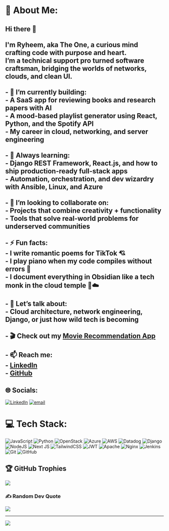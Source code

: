 # 💫 About Me:
## Hi there 👋<br><br>I'm **Ryheem**, aka **The One**, a curious mind crafting code with purpose and heart.  <br>I’m a **technical support pro turned software craftsman**, bridging the worlds of networks, clouds, and clean UI.<br><br>- 🔭 I’m currently building:<br>  - A **SaaS app** for reviewing books and research papers with AI  <br>  - A mood-based **playlist generator** using React, Python, and the Spotify API  <br>  - My **career in cloud, networking, and server engineering**<br><br>- 🌱 Always learning:<br>  - **Django REST Framework**, **React.js**, and how to **ship production-ready full-stack apps**  <br>  - Automation, orchestration, and dev wizardry with **Ansible, Linux, and Azure**<br><br>- 👯 I’m looking to collaborate on:<br>  - Projects that combine creativity + functionality  <br>  - Tools that solve real-world problems for underserved communities<br><br>- ⚡ Fun facts:<br>  - I write romantic poems for TikTok 💘  <br>  - I play piano when my code compiles without errors 🎹  <br>  - I document everything in Obsidian like a tech monk in the cloud temple 📜☁️<br><br>- 💬 Let’s talk about:<br>  - Cloud architecture, network engineering, Django, or just how wild tech is becoming  <br><br>- 🎬 Check out my [Movie Recommendation App](https://ryheembon.github.io/Movie-Recommender-Application/)<br><br>- 📫 Reach me:<br>  - [LinkedIn](https://www.linkedin.com/in/ryheem-bonaparte/)<br>  - [GitHub](https://github.com/Ryheembon)<br>


## 🌐 Socials:
[![LinkedIn](https://img.shields.io/badge/LinkedIn-%230077B5.svg?logo=linkedin&logoColor=white)](https://linkedin.com/in/www.linkedin.com/in/ryheem-bonaparte) [![email](https://img.shields.io/badge/Email-D14836?logo=gmail&logoColor=white)](mailto:ryheembon@gmail.com) 

# 💻 Tech Stack:
![JavaScript](https://img.shields.io/badge/javascript-%23323330.svg?style=for-the-badge&logo=javascript&logoColor=%23F7DF1E) ![Python](https://img.shields.io/badge/python-3670A0?style=for-the-badge&logo=python&logoColor=ffdd54) ![OpenStack](https://img.shields.io/badge/Openstack-%23f01742.svg?style=for-the-badge&logo=openstack&logoColor=white) ![Azure](https://img.shields.io/badge/azure-%230072C6.svg?style=for-the-badge&logo=microsoftazure&logoColor=white) ![AWS](https://img.shields.io/badge/AWS-%23FF9900.svg?style=for-the-badge&logo=amazon-aws&logoColor=white) ![Datadog](https://img.shields.io/badge/datadog-%23632CA6.svg?style=for-the-badge&logo=datadog&logoColor=white) ![Django](https://img.shields.io/badge/django-%23092E20.svg?style=for-the-badge&logo=django&logoColor=white) ![NodeJS](https://img.shields.io/badge/node.js-6DA55F?style=for-the-badge&logo=node.js&logoColor=white) ![Next JS](https://img.shields.io/badge/Next-black?style=for-the-badge&logo=next.js&logoColor=white) ![TailwindCSS](https://img.shields.io/badge/tailwindcss-%2338B2AC.svg?style=for-the-badge&logo=tailwind-css&logoColor=white) ![JWT](https://img.shields.io/badge/JWT-black?style=for-the-badge&logo=JSON%20web%20tokens) ![Apache](https://img.shields.io/badge/apache-%23D42029.svg?style=for-the-badge&logo=apache&logoColor=white) ![Nginx](https://img.shields.io/badge/nginx-%23009639.svg?style=for-the-badge&logo=nginx&logoColor=white) ![Jenkins](https://img.shields.io/badge/jenkins-%232C5263.svg?style=for-the-badge&logo=jenkins&logoColor=white) ![Git](https://img.shields.io/badge/git-%23F05033.svg?style=for-the-badge&logo=git&logoColor=white) ![GitHub](https://img.shields.io/badge/github-%23121011.svg?style=for-the-badge&logo=github&logoColor=white)

## 🏆 GitHub Trophies
![](https://github-profile-trophy.vercel.app/?username=ryheembon&theme=radical&no-frame=false&no-bg=false&margin-w=4)

### ✍️ Random Dev Quote
![](https://quotes-github-readme.vercel.app/api?type=horizontal&theme=radical)

---
[![](https://visitcount.itsvg.in/api?id=ryheembon&icon=0&color=0)](https://visitcount.itsvg.in)

<!-- Proudly created with GPRM ( https://gprm.itsvg.in ) -->
